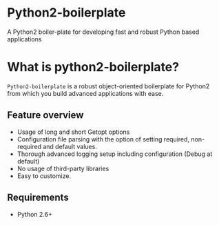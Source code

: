 Python2-boilerplate
===================
A Python2 boiler-plate for developing fast and robust Python based applications

What is python2-boilerplate?
============================
``Python2-boilerplate`` is a robust object-oriented boilerplate for Python2 from which you build advanced applications with ease.

Feature overview
----------------
* Usage of long and short Getopt options
* Configuration file parsing with the option of setting required, non-required and default values. 
* Thorough advanced logging setup including configuration (Debug at default)
* No usage of third-party libraries 
* Easy to customize.

Requirements
------------
* Python 2.6+
